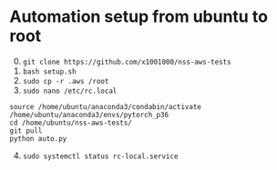 # Automation setup from ubuntu to root
0. `git clone https://github.com/x1001000/nss-aws-tests`
1. `bash setup.sh`
2. `sudo cp -r .aws /root`
3. `sudo nano /etc/rc.local`
```
source /home/ubuntu/anaconda3/condabin/activate /home/ubuntu/anaconda3/envs/pytorch_p36
cd /home/ubuntu/nss-aws-tests/
git pull
python auto.py
```
4. `sudo systemctl status rc-local.service`
